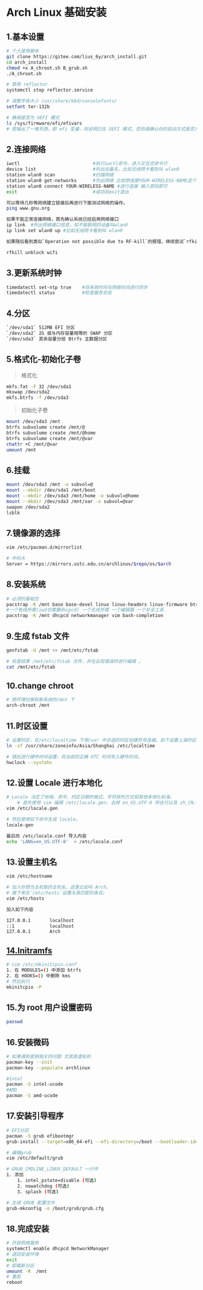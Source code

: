 # Arch Linux 基础安装

## 1.基本设置

```bash
# 个人使用脚本
git clone https://gitee.com/lius_6y/arch_install.git
cd arch_install
chmod +x A_chroot.sh B_grub.sh
./A_chroot.sh

# 禁用 reflector
systemctl stop reflector.service

# 调整字体大小 /usr/share/kbd/consolefonts/
setfont ter-132b

# 确保是否为 UEFI 模式
ls /sys/firmware/efi/efivars
# 若输出了一堆东西，即 efi 变量，则说明已在 UEFI 模式。否则请确认你的启动方式是否为 UEFI。
```

## 2.连接网络

```bash
iwctl                           #执行iwctl命令，进入交互式命令行
device list                     #列出设备名，比如无线网卡看到叫 wlan0
station wlan0 scan              #扫描网络
station wlan0 get-networks      #列出网络 比如想连接YOUR-WIRELESS-NAME这个无线
station wlan0 connect YOUR-WIRELESS-NAME #进行连接 输入密码即可
exit                            #成功后exit退出

可以等待几秒等网络建立链接后再进行下面测试网络的操作。
ping www.gnu.org

如果不能正常连接网络，首先确认系统已经启用网络接口
ip link  #列出网络接口信息，如不能联网的设备叫wlan0
ip link set wlan0 up #比如无线网卡看到叫 wlan0

如果随后看到类似`Operation not possible due to RF-kill`的报错，继续尝试`rfkill`命令来解锁无线网卡。

rfkill unblock wifi
```

## 3.更新系统时钟

```bash
timedatectl set-ntp true    #将系统时间与网络时间进行同步
timedatectl status          #检查服务状态
```

## 4.分区

```bash
`/dev/sda1` 512MB EFI 分区
`/dev/sda2` 2G 或与内存容量相等的 SWAP 分区
`/dev/sda3` 其余容量分给 Btrfs 主数据分区
```

## 5.格式化-初始化子卷

> 格式化
```bash
mkfs.fat -F 32 /dev/sda1
mkswap /dev/sda2
mkfs.btrfs -f /dev/sda3
```

> 初始化子卷
```bash
mount /dev/sda3 /mnt
btrfs subvolume create /mnt/@
btrfs subvolume create /mnt/@home
btrfs subvolume create /mnt/@var
chattr +C /mnt/@var
umount /mnt
```

## 6.挂载

```bash
mount /dev/sda3 /mnt -o subvol=@
mount --mkdir /dev/sda1 /mnt/boot
mount --mkdir /dev/sda3 /mnt/home -o subvol=@home
mount --mkdir /dev/sda3 /mnt/var -o subvol=@var
swapon /dev/sda2
lsblk
```

## 7.镜像源的选择

```bash
vim /etc/pacman.d/mirrorlist

# 中科大
Server = https://mirrors.ustc.edu.cn/archlinux/$repo/os/$arch
```

## 8.安装系统

```bash
# 必须的基础包
pacstrap -K /mnt base base-devel linux linux-headers linux-firmware btrfs-progs
#一个有线所需(iwd也需要dhcpcd) 一个无线所需 一个编辑器 一个补全工具
pacstrap -K /mnt dhcpcd networkmanager vim bash-completion
```

## 9.生成 fstab 文件

```bash
genfstab -U /mnt >> /mnt/etc/fstab

# 检查结果 /mnt/etc/fstab 文件，并在出现错误时进行编辑 。
cat /mnt/etc/fstab
```

## 10.change chroot

```bash
# 把环境切换到新系统的/mnt 下
arch-chroot /mnt
```

## 11.时区设置

```bash
# 设置时区，在/etc/localtime 下用/usr 中合适的时区创建符号连接。如下设置上海时区。
ln -sf /usr/share/zoneinfo/Asia/Shanghai /etc/localtime

# 随后进行硬件时间设置，将当前的正确 UTC 时间写入硬件时间。
hwclock --systohc
```

## 12.设置 Locale 进行本地化

```bash
# Locale 决定了地域、货币、时区日期的格式、字符排列方式和其他本地化标准。
	# 首先使用 vim 编辑 /etc/locale.gen，去掉 en_US.UTF-8 所在行以及 zh_CN.UTF-8 所在行的注释符号（#）。
vim /etc/locale.gen

# 然后使用如下命令生成 locale。
locale-gen

最后向 /etc/locale.conf 导入内容
echo 'LANG=en_US.UTF-8'  > /etc/locale.conf
```

## 13.设置主机名

```bash
vim /etc/hostname

# 加入你想为主机取的主机名，这里比如叫 Arch。
# 接下来在`/etc/hosts`设置与其匹配的条目。
vim /etc/hosts

加入如下内容

127.0.0.1       localhost  
::1             localhost  
127.0.0.1       Arch
```

## [14.Initramfs](https://wiki.archlinux.org/title/Mkinitcpio)

```bash
# vim /etc/mkinitcpio.conf
1. 在 MODULES=() 中添加 btrfs
2. 在 HOOKS=() 中删除 kms
# 然后执行
mkinitcpio -P
```

## 15.为 root 用户设置密码

```bash
passwd
```

## 16.安装微码

```bash
# 如果遇到密钥相关的问题 尤其是虚拟机
pacman-key --init
pacman-key --populate archlinux

#Intel
pacman -S intel-ucode
#AMD
pacman -S amd-ucode
```

## 17.安装引导程序

```bash
# EFI分区
pacman -S grub efibootmgr   
grub-install --target=x86_64-efi --efi-directory=/boot --bootloader-id=Arch

# 编辑grub
vim /etc/default/grub

# GRUB_CMDLINE_LINUX_DEFAULT 一行中
1. 添加
	1. intel_pstate=disable (可选)
	2. nowatchdog (可选)
	3. splash (可选)

# 生成 GRUB 配置文件
grub-mkconfig -o /boot/grub/grub.cfg
```

## 18.完成安装

```bash
# 开启网络服务
systemctl enable dhcpcd NetworkManager
# 退回安装环境
exit
# 卸载新分区
umount -R  /mnt
# 重启
reboot
```
